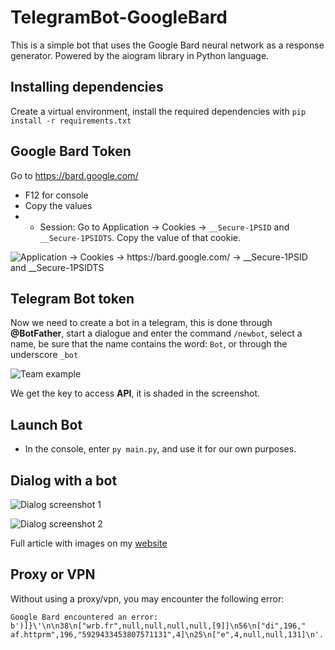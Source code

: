 # TelegramBot-GoogleBard
This is a simple bot that uses the Google Bard neural network as a response generator. Powered by the aiogram library in Python language.
## Installing dependencies
Create a virtual environment, install the required dependencies with `pip install -r requirements.txt`

## Google Bard Token
Go to https://bard.google.com/
- F12 for console
- Copy the values
- - Session: Go to Application → Cookies → `__Secure-1PSID` and `__Secure-1PSIDTS`. Copy the value of that cookie.

![Application -> Cookies -> https://bard.google.com/ -> __Secure-1PSID and __Secure-1PSIDTS](https://proghunter.ru/media/images/uploads/2023/05/14/568cbb5eca-uploaded-image.png) 

## Telegram Bot token

Now we need to create a bot in a telegram, this is done through **@BotFather**, start a dialogue and enter the command `/newbot`, select a name, be sure that the name contains the word: `Bot`, or through the underscore `_bot`

![Team example](https://proghunter.ru/media/images/uploads/2023/02/09/edaeddbca3-uploaded-image.jpg)

We get the key to access **API**, it is shaded in the screenshot.

## Launch Bot

- In the console, enter `py main.py`, and use it for our own purposes.

## Dialog with a bot

![Dialog screenshot 1](https://proghunter.ru/media/images/uploads/2023/05/14/256ffa2248-uploaded-image.png) 

![Dialog screenshot 2](https://proghunter.ru/media/images/uploads/2023/05/14/7709de8995-uploaded-image.png) 

Full article with images on my [website](https://proghunter.ru/articles/python-bot-powered-by-google-bard-neural-network-for-telegram)

## Proxy or VPN

Without using a proxy/vpn, you may encounter the following error:

```
Google Bard encountered an error: b')]}\'\n\n38\n["wrb.fr",null,null,null,null,[9]]\n56\n["di",196," af.httprm",196,"5929433453807571131",4]\n25\n["e",4,null,null,131]\n'.
```

